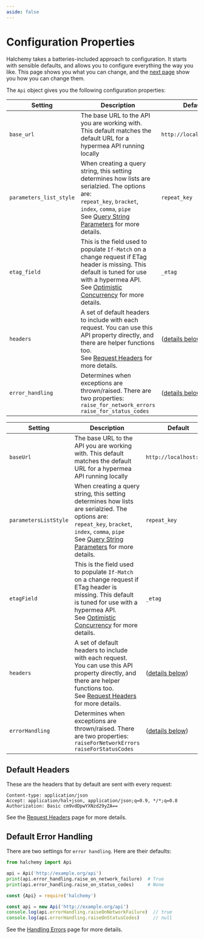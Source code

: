 ```yaml
---
aside: false
---
```

# Configuration Properties
Halchemy takes a batteries-included approach to configuration.  It starts with sensible defaults, and allows you to configure everything the way you like.  This page shows you what you can change, and the [next page](changing) show you how you can change them.

The `Api` object gives you the following configuration properties:

<style>
table th:first-of-type {
  width: 5%;
}
table th:nth-of-type(2) {
  width: 52%;
}
table th:nth-of-type(3) {
  width: 43%;
}
</style>

<tabs>
<tab name="Python">

| Setting                                                                                                                                                            | Description                                                                                                                                                                                                                                                                                                                      | Default                                    |
|-------------------------|--------------------------------------------------------------------------------------------------------------------------------------------------------------------------------------------------------------------------|--------------------------------------------|
| `base_url`              | The base URL to the API you are working with.  This default matches the default URL for a hypermea API running locally                                                                                                   | `http://localhost:2112`                    |
| `parameters_list_style` | When creating a query string, this setting determines how lists are serialzied.  The options are:<br/>`repeat_key`, `bracket`, `index`, `comma`, `pipe`<br/>See [Query String Parameters](/parameters/passing) for more details. | `repeat_key`                               |
| `etag_field`            | This is the field used to populate `If-Match` on a change request if ETag header is missing.  This default is tuned for use with a hypermea API.<br/>See [Optimistic Concurrency](/concurrency/using) for more details.        | `_etag`                                    |
| `headers`               | A set of default headers to include with each request.  You can use this API property directly, and there are helper functions too.<br/>See [Request Headers](/headers/request) for more details.                                | ([details below](#default-headers))        |
| `error_handling`        | Determines when exceptions are thrown/raised.  There are two properties: <br/>`raise_for_network_errors`<br/>`raise_for_status_codes` | ([details below](#default-error-handling)) |
</tab>
<tab name="JavaScript">

| Setting                                                                                                                                                            | Description                                                                                                                                                                                                                                                                                                                      | Default                                    |
|-----------------------|--------------------------------------------------------------------------------------------------------------------------------------------------------------------------------------------------------------------------|--------------------------------------------|
| `baseUrl`             | The base URL to the API you are working with.  This default matches the default URL for a hypermea API running locally                                                                                                   | `http://localhost:2112`                    |
| `parametersListStyle` | When creating a query string, this setting determines how lists are serialzied.  The options are:<br/>`repeat_key`, `bracket`, `index`, `comma`, `pipe`<br/>See [Query String Parameters](/parameters/passing) for more details. | `repeat_key`                               |
| `etagField`           | This is the field used to populate `If-Match` on a change request if ETag header is missing.  This default is tuned for use with a hypermea API.<br/>See [Optimistic Concurrency](/concurrency/using) for more details.        | `_etag`                                    |
| `headers`             | A set of default headers to include with each request.  You can use this API property directly, and there are helper functions too.<br/>See [Request Headers](/headers/request) for more details.                                | ([details below](#default-headers))        |
| `errorHandling`       | Determines when exceptions are thrown/raised.  There are two properties: <br/>`raiseForNetworkErrors`<br/>`raiseForStatusCodes` | ([details below](#default-error-handling)) |
</tab>

<future-languages />
</tabs>


## Default Headers
These are the headers that by default are sent with every request:

```
Content-type: application/json
Accept: application/hal+json, application/json;q=0.9, */*;q=0.8
Authorization: Basic cm9vdDpwYXNzd29yZA==
```
See the [Request Headers](/headers/request) page for more details.

## Default Error Handling
There are two settings for `error handling`.  Here are their defaults:

<tabs>
<tab name="Python">

```python
from halchemy import Api

api = Api('http://example.org/api')
print(api.error_handling.raise_on_network_failure)  # True
print(api.error_handling.raise_on_status_codes)     # None
```
</tab>

<tab name="JavaScript">

```javascript
const {Api} = require('halchemy')

const api = new Api('http://example.org/api')
console.log(api.errorHandling.raiseOnNetworkFailure)  // true
console.log(api.errorHandling.raiseOnStatusCodes)     // null
```
</tab>

<future-languages />
</tabs>

See the [Handling Errors](/errors/handling) page for more details.

